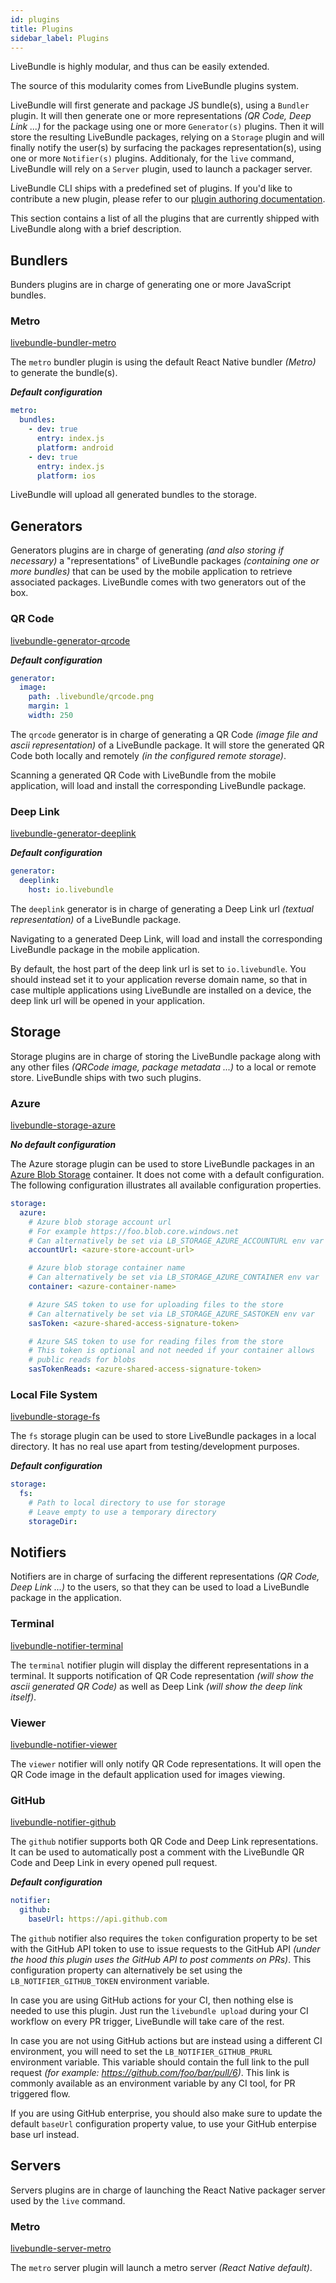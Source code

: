 ```yaml
---
id: plugins
title: Plugins
sidebar_label: Plugins
---
```


LiveBundle is highly modular, and thus can be easily extended.

The source of this modularity comes from LiveBundle plugins system.

LiveBundle will first generate and package JS bundle(s), using a `Bundler` plugin. It will then generate one or more representations *(QR Code, Deep Link ...)* for the package using one or more `Generator(s)` plugins. Then it will store the resulting LiveBundle packages, relying on a `Storage` plugin and will finally notify the user(s) by surfacing the packages representation(s), using one or more `Notifier(s)` plugins.
Additionaly, for the `live` command, LiveBundle will rely on a `Server` plugin, used to launch a packager server.

LiveBundle CLI ships with a predefined set of plugins. If you'd like to contribute a new plugin, please refer to our [plugin authoring documentation](link_to_plugin_authoring).

This section contains a list of all the plugins that are currently shipped with LiveBundle along with a brief description.

## Bundlers

Bunders plugins are in charge of generating one or more JavaScript bundles.

### Metro
[livebundle-bundler-metro][1]

The `metro` bundler plugin is using the default React Native bundler *(Metro)* to generate the bundle(s).

***Default configuration***

```yaml
metro:
  bundles:
    - dev: true
      entry: index.js
      platform: android
    - dev: true
      entry: index.js
      platform: ios
```

LiveBundle will upload all generated bundles to the storage.

## Generators

Generators plugins are in charge of generating *(and also storing if necessary)* a "representations" of LiveBundle packages *(containing one or more bundles)* that can be used by the mobile application to retrieve associated packages. LiveBundle comes with two generators out of the box.

### QR Code
[livebundle-generator-qrcode][2]

***Default configuration***

```yaml
generator:
  image:
    path: .livebundle/qrcode.png
    margin: 1
    width: 250
```

The `qrcode` generator is in charge of generating a QR Code *(image file and ascii representation)* of a LiveBundle package. It will store the generated QR Code both locally and remotely *(in the configured remote storage)*.

Scanning a generated QR Code with LiveBundle from the mobile application, will load and install the corresponding LiveBundle package.

### Deep Link
[livebundle-generator-deeplink][3]

***Default configuration***

```yaml
generator:
  deeplink:
    host: io.livebundle
```

The `deeplink` generator is in charge of generating a Deep Link url *(textual representation)* of a LiveBundle package.

Navigating to a generated Deep Link, will load and install the corresponding LiveBundle package in the mobile application.

By default, the host part of the deep link url is set to `io.livebundle`. You should instead set it to your application reverse domain name, so that in case multiple applications using LiveBundle are installed on a device, the deep link url will be opened in your application.

## Storage

Storage plugins are in charge of storing the LiveBundle package along with any other files *(QRCode image, package metadata ...)* to a local or remote store. LiveBundle ships with two such plugins.

### Azure
[livebundle-storage-azure][4]

***No default configuration***

The Azure storage plugin can be used to store LiveBundle packages in an [Azure Blob Storage][5] container. It does not come with a default configuration. The following configuration illustrates all available configuration properties.

```yaml
storage:
  azure:
    # Azure blob storage account url
    # For example https://foo.blob.core.windows.net
    # Can alternatively be set via LB_STORAGE_AZURE_ACCOUNTURL env var
    accountUrl: <azure-store-account-url>

    # Azure blob storage container name
    # Can alternatively be set via LB_STORAGE_AZURE_CONTAINER env var
    container: <azure-container-name>

    # Azure SAS token to use for uploading files to the store
    # Can alternatively be set via LB_STORAGE_AZURE_SASTOKEN env var
    sasToken: <azure-shared-access-signature-token>

    # Azure SAS token to use for reading files from the store
    # This token is optional and not needed if your container allows
    # public reads for blobs
    sasTokenReads: <azure-shared-access-signature-token>
```

### Local File System
[livebundle-storage-fs][6]

The `fs` storage plugin can be used to store LiveBundle packages in a local directory.
It has no real use apart from testing/development purposes.

***Default configuration***

```yaml
storage:
  fs:
    # Path to local directory to use for storage
    # Leave empty to use a temporary directory
    storageDir:
```

## Notifiers

Notifiers are in charge of surfacing the different representations *(QR Code, Deep Link ...)* to the users, so that they can be used to load a LiveBundle package in the application.

### Terminal
[livebundle-notifier-terminal][7]

The `terminal` notifier plugin will display the different representations in a terminal. It supports notification of QR Code representation *(will show the ascii generated QR Code)* as well as Deep Link *(will show the deep link itself)*.



### Viewer
[livebundle-notifier-viewer][8]

The `viewer` notifier will only notify QR Code representations. It will open the QR Code image in the default application used for images viewing.



### GitHub
[livebundle-notifier-github][9]

The `github` notifier supports both QR Code and Deep Link representations.
It can be used to automatically post a comment with the LiveBundle QR Code and Deep Link in every opened pull request.

***Default configuration***

```yaml
notifier:
  github:
    baseUrl: https://api.github.com
```

The `github` notifier also requires the `token` configuration property to be set with the GitHub API token to use to issue requests to the GitHub API *(under the hood this plugin uses the GitHub API to post comments on PRs)*. This configuration property can alternatively be set using the `LB_NOTIFIER_GITHUB_TOKEN` environment variable.

In case you are using GitHub actions for your CI, then nothing else is needed to use this plugin. Just run the `livebundle upload` during your CI workflow on every PR trigger, LiveBundle will take care of the rest.

In case you are not using GitHub actions but are instead using a different CI environment, you will need to set the `LB_NOTIFIER_GITHUB_PRURL` environment variable. This variable should contain the full link to the pull request *(for example: https://github.com/foo/bar/pull/6)*. This link is commonly available as an environment variable by any CI tool, for PR triggered flow.

If you are using GitHub enterprise, you should also make sure to update the default `baseUrl` configuration property value, to use your GitHub enterpise base url instead.

## Servers

Servers plugins are in charge of launching the React Native packager server used by the `live` command.

### Metro
[livebundle-server-metro][10]

The `metro` server plugin will launch a metro server _(React Native default)_.




[1]: https://github.com/electrode-io/livebundle/tree/master/packages/livebundle-bundler-metro
[2]: https://github.com/electrode-io/livebundle/tree/master/packages/livebundle-generator-qrcode
[3]: https://github.com/electrode-io/livebundle/tree/master/packages/livebundle-generator-deeplink
[4]: https://github.com/electrode-io/livebundle/tree/master/packages/livebundle-storage-azure
[5]: https://azure.microsoft.com/en-us/services/storage/blobs/
[6]: https://github.com/electrode-io/livebundle/tree/master/packages/livebundle-storage-fs
[7]: https://github.com/electrode-io/livebundle/tree/master/packages/livebundle-notifier-terminal
[8]: https://github.com/electrode-io/livebundle/tree/master/packages/livebundle-notifier-viewer
[9]: https://github.com/electrode-io/livebundle/tree/master/packages/livebundle-notifier-github
[10]: https://github.com/electrode-io/livebundle/tree/master/packages/livebundle-server-metro
